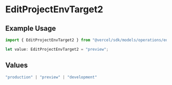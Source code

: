# EditProjectEnvTarget2

## Example Usage

```typescript
import { EditProjectEnvTarget2 } from "@vercel/sdk/models/operations/editprojectenv.js";

let value: EditProjectEnvTarget2 = "preview";
```

## Values

```typescript
"production" | "preview" | "development"
```